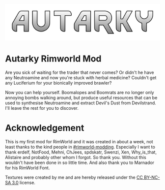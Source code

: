 ![Autarky](About/Preview.png)
# Autarky Rimworld Mod
Are you sick of waiting for the trader that never comes?
Or didn't he have any Neutroamine and now you're stuck with
herbal medicine?
Couldn't get any Luciferium for your bionically improved brawler?

Now you can help yourself. Boomalopes and Boomrats are no longer only annoying bombs
walking around, but produce useful resources that can be used to synthesise Neutroamine and
extract Devil's Dust from Devilstrand. I'll leave the rest for you to discover.

# Acknowledgement
This is my first mod for RimWorld and it was created in about a week, not least thanks to the
kind people in [#rimworld-modding](https://discord.gg/0kEwljX6FiCur2uN). Especially I want to thank erdelf, NotFood, Mehni, ChJees, spdskatr, Swenzi, Xen, Why_is_that, Alistaire and probably other whom I forgot. So thank you. Without this wouldn't have been done in so little time.
And also thank you to Marnador for his RimWorld Font.

Textures were created by me and are hereby released under the [CC BY-NC-SA 3.0](https://creativecommons.org/licenses/by-nc-sa/3.0/) license.
